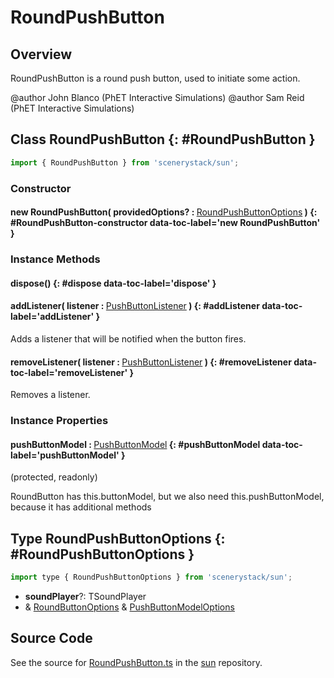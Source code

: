 # RoundPushButton

## Overview

RoundPushButton is a round push button, used to initiate some action.

@author John Blanco (PhET Interactive Simulations)
@author Sam Reid (PhET Interactive Simulations)

## Class RoundPushButton {: #RoundPushButton }


```js
import { RoundPushButton } from 'scenerystack/sun';
```
### Constructor

#### new RoundPushButton( providedOptions? : <span style="font-weight: 400;">[RoundPushButtonOptions](../sun/RoundPushButton.md#RoundPushButtonOptions)</span> ) {: #RoundPushButton-constructor data-toc-label='new RoundPushButton' }

### Instance Methods

#### dispose() {: #dispose data-toc-label='dispose' }

#### addListener( listener : <span style="font-weight: 400;">[PushButtonListener](../sun/PushButtonModel.md#PushButtonListener)</span> ) {: #addListener data-toc-label='addListener' }

Adds a listener that will be notified when the button fires.

#### removeListener( listener : <span style="font-weight: 400;">[PushButtonListener](../sun/PushButtonModel.md#PushButtonListener)</span> ) {: #removeListener data-toc-label='removeListener' }

Removes a listener.

### Instance Properties

#### pushButtonModel : <span style="font-weight: 400;">[PushButtonModel](../sun/PushButtonModel.md)</span> {: #pushButtonModel data-toc-label='pushButtonModel' }

(protected, readonly)

RoundButton has this.buttonModel, but we also need this.pushButtonModel, because it has additional methods



## Type RoundPushButtonOptions {: #RoundPushButtonOptions }


```js
import type { RoundPushButtonOptions } from 'scenerystack/sun';
```


- **soundPlayer**?: TSoundPlayer
- &amp; [RoundButtonOptions](../sun/RoundButton.md#RoundButtonOptions) &amp; [PushButtonModelOptions](../sun/PushButtonModel.md#PushButtonModelOptions)




## Source Code

See the source for [RoundPushButton.ts](https://github.com/phetsims/sun/blob/main/js/buttons/RoundPushButton.ts) in the [sun](https://github.com/phetsims/sun) repository.
